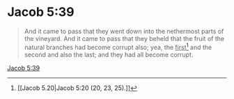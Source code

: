 # Jacob 5:39

> And it came to pass that they went down into the nethermost parts of the vineyard. And it came to pass that they beheld that the fruit of the natural branches had become corrupt also; yea, the <u>first</u>[^a] and the second and also the last; and they had all become corrupt.

[Jacob 5:39](https://www.churchofjesuschrist.org/study/scriptures/bofm/jacob/5?lang=eng&id=p39#p39)


[^a]: [[Jacob 5.20|Jacob 5:20 (20, 23, 25).]]
